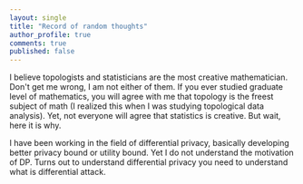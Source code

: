 ```yaml
---
layout: single
title: "Record of random thoughts"
author_profile: true
comments: true
published: false
---
```


I believe topologists and statisticians are the most creative mathematician. Don't get me wrong, I am not either of them. If you ever studied graduate level of mathematics, you will agree with me that topology is the freest subject of math (I realized this when I was studying topological data analysis). Yet, not everyone will agree that statistics is creative. But wait, here it is why.

I have been working in the field of differential privacy, basically developing better privacy bound or utility bound. Yet I do not understand the motivation of DP. Turns out to understand differential privacy you need to understand what is differential attack.
